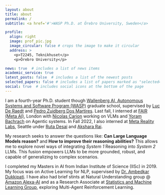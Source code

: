 ```yaml
---
layout: about
title: about
permalink: /
subtitle: <a href='#'>WASP Ph.D. at Örebro University, Sweden</a>

profile:
  align: right
  image: prof_pic.jpg
  image_circular: false # crops the image to make it circular
  address: >
    <p>T2245, Teknikhuset</p>
    <p>Örebro University</p>

news: true  # includes a list of news items
academic_service: true
latest_posts: false  # includes a list of the newest posts
selected_papers: false # includes a list of papers marked as "selected={true}"
social: true  # includes social icons at the bottom of the page
---
```


I am a fourth-year Ph.D. student though [Wallenberg AI, Autonomous Systems and Software Program (WASP)](https://wasp-sweden.org/) graduate school, supervised by [Luc De Raedt](https://wms.cs.kuleuven.be/people/lucderaedt) and [Pedro Zuidberg Dos Martires](https://pedrozudo.github.io/).
Last fall, I interned at [FAIR (Meta AI)](https://ai.meta.com/research/), London with [Nicolas Carion](https://www.nicolascarion.com/) working on VLMs and [Yoram Bachrach](https://sites.google.com/view/yoram-bachrach) on Agentic systems. In Fall 2022, I also interned at [Meta Reality Labs](https://about.meta.com/realitylabs/), Seattle under [Ruta Desai](https://rutadesai.github.io/) and [Akshara Rai](https://ai.meta.com/people/423502423531745/akshara-rai/).

My research seeks to answer the questions like: **Can Large Language Models reason?** and **How to improve their reasoning abilities?** This allows me to explore novel ways of integrating *System 1* Reasoning into *System 2* LLMs. This fusion empowers LLMs to be more grounded, robust, and capable of generalizing to complex scenarios.

I completed my Masters in AI from Indian Institute of Science (IISc) in 2019. My focus was on Active Learning for NLP, supervised by [Dr. Ambedkar Dukkipati](https://www.csa.iisc.ac.in/~ambedkar/). I have also had brief stints at Natural Understanding group @ [Amazon Alexa-AI](https://developer.amazon.com/en-US/alexa) and as a Research Associate at [Statistics and Machine Learning Group](https://sml.csa.iisc.ac.in/), exploring Multi-Agent Reinforcement Learning.